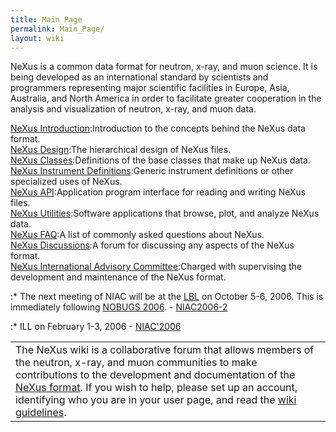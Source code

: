 ```yaml
---
title: Main Page
permalink: Main_Page/
layout: wiki
---
```


NeXus is a common data format for neutron, x-ray, and muon science. It
is being developed as an international standard by scientists and
programmers representing major scientific facilities in Europe, Asia,
Australia, and North America in order to facilitate greater cooperation
in the analysis and visualization of neutron, x-ray, and muon data.

[NeXus Introduction](Introduction "wikilink"):Introduction to the concepts behind the NeXus data format.  
[NeXus Design](Design "wikilink"):The hierarchical design of NeXus files.  
[NeXus Classes](Design#NeXus_Classes "wikilink"):Definitions of the base classes that make up NeXus data.  
[NeXus Instrument Definitions](Instruments "wikilink"):Generic instrument definitions or other specialized uses of NeXus.  
[NeXus API](Application_Program_Interface "wikilink"):Application program interface for reading and writing NeXus files.  
[NeXus Utilities](Utilities "wikilink"):Software applications that browse, plot, and analyze NeXus data.  
[NeXus FAQ](FAQ "wikilink"):A list of commonly asked questions about NeXus.  
[NeXus Discussions](Discussions "wikilink"):A forum for discussing any aspects of the NeXus format.  
[NeXus International Advisory Committee](NIAC "wikilink"):Charged with supervising the development and maintenance of the NeXus format.  

:\* The next meeting of NIAC will be at the [LBL](http://www.lbl.gov) on
October 5-6, 2006. This is immediately following [NOBUGS
2006](http://nobugs2006.lbl.gov/). -
[NIAC2006-2](NIAC2006LBL "wikilink")

:\* ILL on February 1-3, 2006 - [NIAC'2006](NIAC2006ILL "wikilink")

|                                                                                                                                                                                                                                                                                                                                                                                     |
|-------------------------------------------------------------------------------------------------------------------------------------------------------------------------------------------------------------------------------------------------------------------------------------------------------------------------------------------------------------------------------------|
| The NeXus wiki is a collaborative forum that allows members of the neutron, x-ray, and muon communities to make contributions to the development and documentation of the [NeXus format](http://www.nexus.anl.gov/). If you wish to help, please set up an account, identifying who you are in your user page, and read the [wiki guidelines](Help:Contents#Guidelines "wikilink"). |


